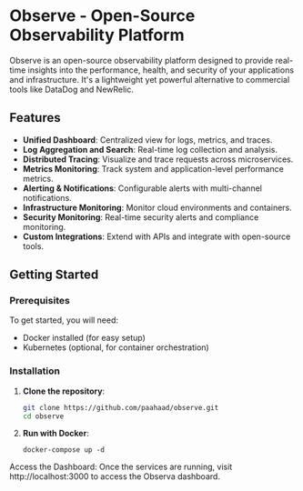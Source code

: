# Observe - Open-Source Observability Platform

Observe is an open-source observability platform designed to provide real-time insights into the performance, health, and security of your applications and infrastructure. It's a lightweight yet powerful alternative to commercial tools like DataDog and NewRelic.

## Features

- **Unified Dashboard**: Centralized view for logs, metrics, and traces.
- **Log Aggregation and Search**: Real-time log collection and analysis.
- **Distributed Tracing**: Visualize and trace requests across microservices.
- **Metrics Monitoring**: Track system and application-level performance metrics.
- **Alerting & Notifications**: Configurable alerts with multi-channel notifications.
- **Infrastructure Monitoring**: Monitor cloud environments and containers.
- **Security Monitoring**: Real-time security alerts and compliance monitoring.
- **Custom Integrations**: Extend with APIs and integrate with open-source tools.

## Getting Started

### Prerequisites

To get started, you will need:

- Docker installed (for easy setup)
- Kubernetes (optional, for container orchestration)

### Installation

1. **Clone the repository**:
   ```bash
   git clone https://github.com/paahaad/observe.git
   cd observe
2. **Run with Docker**:
    ```
    docker-compose up -d
    ```
Access the Dashboard: Once the services are running, visit http://localhost:3000 to access the Observa dashboard.